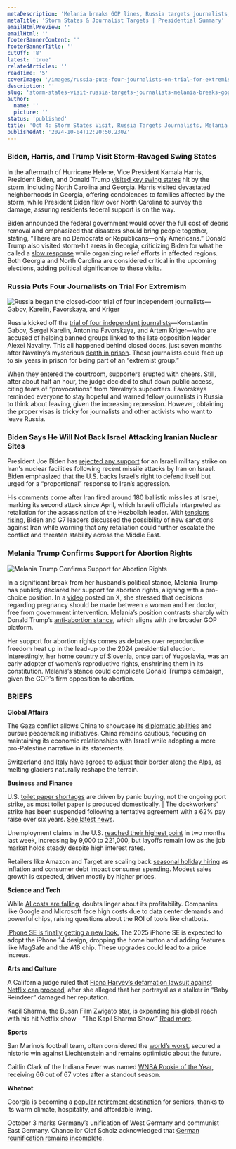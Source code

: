 ```yaml
---
metaDescription: 'Melania breaks GOP lines, Russia targets journalists, and storm states get a presidential visit.'
metaTitle: 'Storm States & Journalist Targets | Presidential Summary'
emailHtmlPreview: ''
emailHtml: ''
footerBannerContent: ''
footerBannerTitle: ''
cutOff: '8'
latest: 'true'
relatedArticles: ''
readTime: '5'
coverImage: '/images/russia-puts-four-journalists-on-trial-for-extremism-M3OD.webp'
description: ''
slug: 'storm-states-visit-russia-targets-journalists-melania-breaks-gop-line'
author:
  name: ''
  picture: ''
status: 'published'
title: 'Oct 4: Storm States Visit, Russia Targets Journalists, Melania Breaks GOP Line'
publishedAt: '2024-10-04T12:20:50.230Z'
---
```


### Biden, Harris, and Trump Visit Storm-Ravaged Swing States

In the aftermath of Hurricane Helene, Vice President Kamala Harris, President Biden, and Donald Trump [visited key swing states](https://www.npr.org/2024/10/02/nx-s1-5136749/kamala-harris-joe-biden-hurricane-helene-north-carolina-georgia) hit by the storm, including North Carolina and Georgia. Harris visited devastated neighborhoods in Georgia, offering condolences to families affected by the storm, while President Biden flew over North Carolina to survey the damage, assuring residents federal support is on the way.

Biden announced the federal government would cover the full cost of debris removal and emphasized that disasters should bring people together, stating, “There are no Democrats or Republicans—only Americans.” Donald Trump also visited storm-hit areas in Georgia, criticizing Biden for what he called a [slow response](https://apnews.com/article/kamala-harris-donald-trump-hurricane-helene-3097f1706455929adf5a4eb67f9cdf0f) while organizing relief efforts in affected regions. Both Georgia and North Carolina are considered critical in the upcoming elections, adding political significance to these visits.

### Russia Puts Four Journalists on Trial For Extremism

![Russia began the closed-door trial of four independent journalists—Gabov, Karelin, Favorskaya, and Kriger](/images/russia-puts-four-journalists-on-trial-for-extremism-gwNj.webp)

Russia kicked off the [trial of four independent journalists](https://www.dw.com/en/russia-places-four-journalists-on-trial-for-extremism/a-70391268)—Konstantin Gabov, Sergei Karelin, Antonina Favorskaya, and Artem Kriger—who are accused of helping banned groups linked to the late opposition leader Alexei Navalny. This all happened behind closed doors, just seven months after Navalny’s mysterious [death in prison](https://www.reuters.com/world/europe/alexei-navalnys-death-what-do-we-know-2024-02-18/). These journalists could face up to six years in prison for being part of an “extremist group.”

When they entered the courtroom, supporters erupted with cheers. Still, after about half an hour, the judge decided to shut down public access, citing fears of “provocations” from Navalny’s supporters. Favorskaya reminded everyone to stay hopeful and warned fellow journalists in Russia to think about leaving, given the increasing repression. However, obtaining the proper visas is tricky for journalists and other activists who want to leave Russia.

### Biden Says He Will Not Back Israel Attacking Iranian Nuclear Sites

President Joe Biden has [rejected any support](https://apnews.com/article/biden-israel-iran-hezbollah-nuclear-sites-846c8779b2b95a3bebcf955c4e69cf6c) for an Israeli military strike on Iran's nuclear facilities following recent missile attacks by Iran on Israel. Biden emphasized that the U.S. backs Israel’s right to defend itself but urged for a “proportional” response to Iran’s aggression.

His comments come after Iran fired around 180 ballistic missiles at Israel, marking its second attack since April, which Israeli officials interpreted as retaliation for the assassination of the Hezbollah leader. With [tensions rising](https://www.presidentialsummary.com/archives/3rd-oct-world-view-on-iran-israel-conflict-diddy-faces-new-charges), Biden and G7 leaders discussed the possibility of new sanctions against Iran while warning that any retaliation could further escalate the conflict and threaten stability across the Middle East.

### Melania Trump Confirms Support for Abortion Rights

![Melania Trump Confirms Support for Abortion Rights](/images/melania-trump-confirms-support-for-abortion-Q1MD.webp)

In a significant break from her husband’s political stance, Melania Trump has publicly declared her support for abortion rights, aligning with a pro-choice position. In a [video](https://x.com/MELANIATRUMP/status/1841806743216537870) posted on X, she stressed that decisions regarding pregnancy should be made between a woman and her doctor, free from government intervention. Melania’s position contrasts sharply with Donald Trump’s [anti-abortion stance](https://www.politico.com/news/2024/10/01/trump-abortion-veto-national-ban-00182091), which aligns with the broader GOP platform.

Her support for abortion rights comes as debates over reproductive freedom heat up in the lead-up to the 2024 presidential election. Interestingly, her [home country of Slovenia](https://eclj.org/abortion/un/no-state-has-written-a-right-to-abortion-into-its-constitution-except-the-former-yugoslavia), once part of Yugoslavia, was an early adopter of women’s reproductive rights, enshrining them in its constitution. Melania’s stance could complicate Donald Trump’s campaign, given the GOP's firm opposition to abortion.

### BRIEFS

**Global Affairs**

The Gaza conflict allows China to showcase its [diplomatic abilities](https://www.aljazeera.com/news/2024/10/2/for-china-war-in-gaza-a-chance-to-flex-diplomatic-muscle-at-little-risk) and pursue peacemaking initiatives. China remains cautious, focusing on maintaining its economic relationships with Israel while adopting a more pro-Palestine narrative in its statements.

Switzerland and Italy have agreed to [adjust their border along the Alps](https://edition.cnn.com/2024/10/01/climate/melting-glaciers-border-switzerland-italy/index.html), as melting glaciers naturally reshape the terrain.

**Business and Finance**

U.S. [toilet paper shortages](https://edition.cnn.com/2024/10/02/business/toilet-paper-shortages-port-strike/index.html) are driven by panic buying, not the ongoing port strike, as most toilet paper is produced domestically. | The dockworkers' strike has been suspended following a tentative agreement with a 62% pay raise over six years. [See latest news](https://abcnews.go.com/US/dockworkers-strike-suspended-sources/story?id=114445386).

Unemployment claims in the U.S. [reached their highest point](https://www.pbs.org/newshour/economy/number-of-americans-applying-for-jobless-benefits-ticks-up-but-layoffs-remain-low) in two months last week, increasing by 9,000 to 221,000, but layoffs remain low as the job market holds steady despite high interest rates.

Retailers like Amazon and Target are scaling back [seasonal holiday hiring](https://www.usnews.com/news/best-states/minnesota/articles/2024-10-03/amazon-target-and-other-retailers-are-ramping-up-hiring-for-the-holiday-shopping-season#google_vignette) as inflation and consumer debt impact consumer spending. Modest sales growth is expected, driven mostly by higher prices.

**Science and Tech**

While [AI costs are falling](https://economictimes.indiatimes.com/tech/artificial-intelligence/tech-market-values-fall-on-ai-costs-and-recession-fears/articleshow/112996377.cms?from=mdr), doubts linger about its profitability. Companies like Google and Microsoft face high costs due to data center demands and powerful chips, raising questions about the ROI of tools like chatbots.

[iPhone SE is finally getting a new look.](https://www.yahoo.com/tech/iphone-se-4-details-just-215116819.html) The 2025 iPhone SE is expected to adopt the iPhone 14 design, dropping the home button and adding features like MagSafe and the A18 chip. These upgrades could lead to a price increas.

**Arts and Culture**

A California judge ruled that [Fiona Harvey’s defamation lawsuit against Netflix can proceed](https://amp.cnn.com/cnn/2024/09/30/entertainment/baby-reindeer-lawsuit-intl-scli), after she alleged that her portrayal as a stalker in “Baby Reindeer” damaged her reputation.

Kapil Sharma, the Busan Film Zwigato star, is expanding his global reach with his hit Netflix show - “The Kapil Sharma Show.” [Read more](https://variety.com/2024/global/news/kapil-sharma-show-netflix-1236168028/).

**Sports**

San Marino’s football team, often considered the [world’s worst](https://www.espn.com/soccer/story/_/id/41146532/how-san-marino-worlds-worst-team-got-first-win-20-years), secured a historic win against Liechtenstein and remains optimistic about the future.

Caitlin Clark of the Indiana Fever was named [WNBA Rookie of the Year](https://www.espn.com/wnba/story/_/id/41589974/caitlin-clark-wins-wnba-rookie-year-honors), receiving 66 out of 67 votes after a standout season.

**Whatnot**

Georgia is becoming a [popular retirement destination](https://www.travelandleisure.com/georgia-among-best-states-to-retire-study-8703785) for seniors, thanks to its warm climate, hospitality, and affordable living.

October 3 marks Germany’s unification of West Germany and communist East Germany. Chancellor Olaf Scholz acknowledged that [German reunification remains incomplete](https://www.dw.com/en/scholz-urges-more-support-for-the-east-on-german-unity-day/a-70397571).